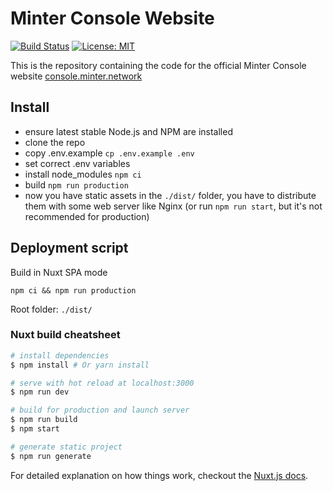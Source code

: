 # Minter Console Website

[![Build Status](https://img.shields.io/travis/MinterTeam/minter-console-web.svg?style=flat-square)](https://travis-ci.org/MinterTeam/minter-console-web)
[![License: MIT](https://img.shields.io/badge/License-MIT-yellow.svg)](https://github.com/MinterTeam/minter-console-web/blob/master/LICENSE)

This is the repository containing the code for the official Minter Console website [console.minter.network](https://console.minter.network)

## Install

- ensure latest stable Node.js and NPM are installed
- clone the repo
- copy .env.example `cp .env.example .env`
- set correct .env variables
- install node_modules `npm ci`
- build `npm run production`
- now you have static assets in the `./dist/` folder, you have to distribute them with some web server like Nginx (or run `npm run start`, but it's not recommended for production)


## Deployment script

Build in Nuxt SPA mode
```
npm ci && npm run production
```
Root folder: `./dist/`


### Nuxt build cheatsheet

``` bash
# install dependencies
$ npm install # Or yarn install

# serve with hot reload at localhost:3000
$ npm run dev

# build for production and launch server
$ npm run build
$ npm start

# generate static project
$ npm run generate
```

For detailed explanation on how things work, checkout the [Nuxt.js docs](https://github.com/nuxt/nuxt.js).
